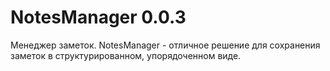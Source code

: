 NotesManager 0.0.3
============

Менеджер заметок.
NotesManager - отличное решение для сохранения заметок в структурированном, упорядоченном виде.
